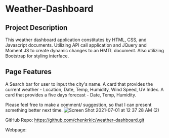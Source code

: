 # Weather-Dashboard

## Project Description

This weather dashboard application constitutes by HTML, CSS, and Javascript documents.
Utilizing API call application and JQuery and Moment.JS to create dynamic changes to an HMTL document.
Also utilizing Bootstrap for styling interface.

## Page Features

A Search bar for user to input the city's name.
A card that provides the current weather - Location, Date, Temp, Humidity, Wind Speed, UV Index.
A card that provides a five days forecast - Date, Temp, Humidity.

Please feel free to make a comment/ suggestion, so that I can present something better next time.
![Screen Shot 2021-07-01 at 12 37 28 AM (2)](https://user-images.githubusercontent.com/30817557/124228844-9f3c3b00-dac1-11eb-9b4a-669b6cc08d35.png)


GitHub Repo: https://github.com/chenkrkic/weather-dashboard.git

Webpage: 
